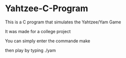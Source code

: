 # Yahtzee-C-Program

This is a C program that simulates the Yahtzee/Yam Game

It was made for a college project 

You can simply enter the commande make

then play by typing ./yam
